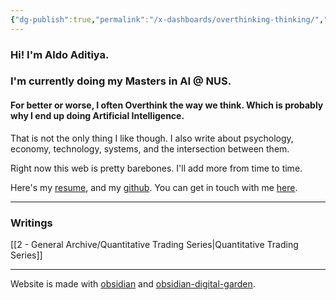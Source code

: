 ```yaml
---
{"dg-publish":true,"permalink":"/x-dashboards/overthinking-thinking/","tags":"gardenEntry"}
---
```



### Hi! I'm Aldo Aditiya. 
### I'm currently doing my Masters in AI @ NUS.

#### For better or worse, I often Overthink the way we think. Which is probably why I end up doing Artificial Intelligence.

That is not the only thing I like though. I also write about psychology, economy, technology, systems, and the intersection between them.

Right now this web is pretty barebones. I'll add more from time to time.

Here's my [resume](https://drive.google.com/file/d/1zBxZFSaWZ8DIdKtqdHrzLR6DY4PildvG/view?usp=share_link), and my [github](https://github.com/Aldo-Aditiya/).
You can get in touch with me [here](https://www.linkedin.com/in/aldo-aditiya/).

---
### Writings

[[2 - General Archive/Quantitative Trading Series\|Quantitative Trading Series]]

---
Website is made with [obsidian](https://obsidian.md/) and [obsidian-digital-garden](https://github.com/oleeskild/obsidian-digital-garden).